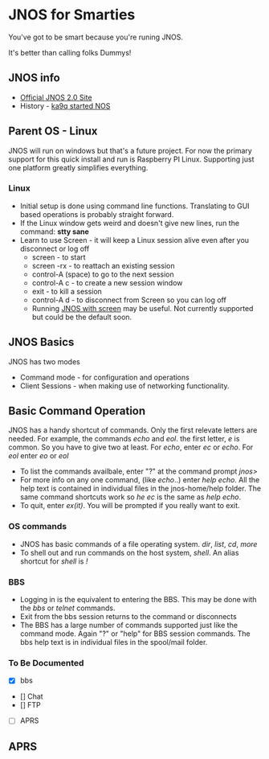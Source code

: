 # JNOS for Smarties
You've got to be smart because you're runing JNOS.

It's better than calling folks Dummys!

## JNOS info
+ [Official JNOS 2.0 Site](https://www.langelaar.net/jnos2/)
+ History - [ka9q started NOS](https://www.ka9q.net/code/ka9qnos/)

## Parent OS - Linux
JNOS will run on windows but that's a future project.  For now the primary support for this quick install and run is Raspberry PI Linux.  Supporting just one platform greatly simplifies everything.

### Linux
+ Initial setup is done using command line functions.  Translating to GUI based operations is probably straight forward.
+ If the Linux window gets weird and doesn't give new lines, run the command: **stty sane**
+ Learn to use Screen - it will keep a Linux session alive even after you disconnect or log off
    + screen - to start
    + screen -rx  - to reattach an existing session
    + control-A (space) to go to the next session
    + control-A c - to create a new session window
    + exit - to kill a session
    + control-A d - to disconnect from Screen so you can log off
    + Running [JNOS with screen](http://packet-radio.net/jnos-start-with-screen/) may be useful.  Not currently supported but could be the default soon. 

## JNOS Basics

JNOS has two modes
+ Command mode - for configuration and operations
+ Client Sessions - when making use of networking functionality.

## Basic Command Operation
JNOS has a handy shortcut of commands.  Only the first relevate letters are needed.  For example, the commands *echo* and *eol*.
the first letter, *e* is common.   So you have to give two at least.  For *echo*, enter *ec* or *echo*.  For *eol* enter *eo* or *eol*

+ To list the commands availbale, enter "?" at the command prompt *jnos>*
+ For more info on any one command, (like *echo*..)  enter *help echo*.   All the help text is contained in individual files
in the jnos-home/help folder.  The same command shortcuts work so *he ec* is the same as *help echo*.
+ To quit, enter *ex(it)*.   You will be prompted if you really want to exit.

### OS commands
+ JNOS has basic commands of a file operating system.  *dir*, *list*, *cd*, *more*
+ To shell out and run commands on the host system, *shell*.  An alias shortcut for *shell* is *!*

### BBS 
+ Logging in is the equivalent to entering the BBS.  This may be done with the *bbs* or *telnet* commands.
+ Exit from the bbs session returns to the command or disconnects
+ The BBS has a large number of commands supported just like the command mode.  Again "?" or "help" for BBS session commands.  The
bbs help text is in individual files in the spool/mail folder.

### To Be Documented
- [x] bbs
- [] Chat
- [] FTP
- [ ] APRS

## APRS ##
